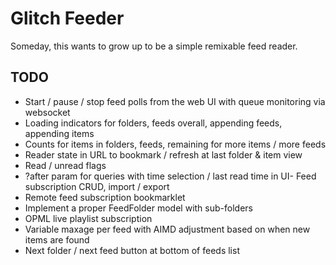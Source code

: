 Glitch Feeder
=============

Someday, this wants to grow up to be a simple remixable feed reader.

## TODO

- Start / pause / stop feed polls from the web UI with queue monitoring via websocket
- Loading indicators for folders, feeds overall, appending feeds, appending items
- Counts for items in folders, feeds, remaining for more items / more feeds
- Reader state in URL to bookmark / refresh at last folder & item view
- Read / unread flags
- ?after param for queries with time selection / last read time in UI- Feed subscription CRUD, import / export
- Remote feed subscription bookmarklet
- Implement a proper FeedFolder model with sub-folders
- OPML live playlist subscription
- Variable maxage per feed with AIMD adjustment based on when new items are found
- Next folder / next feed button at bottom of feeds list